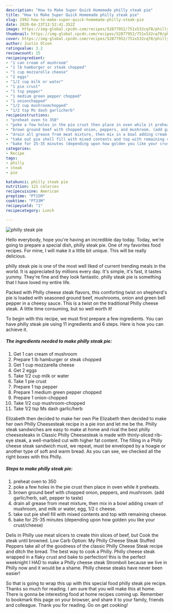```yaml
---
description: "How to Make Super Quick Homemade philly steak pie"
title: "How to Make Super Quick Homemade philly steak pie"
slug: 2992-how-to-make-super-quick-homemade-philly-steak-pie
date: 2020-04-23T13:52:41.352Z
image: https://img-global.cpcdn.com/recipes/52877952/751x532cq70/philly-steak-pie-recipe-main-photo.jpg
thumbnail: https://img-global.cpcdn.com/recipes/52877952/751x532cq70/philly-steak-pie-recipe-main-photo.jpg
cover: https://img-global.cpcdn.com/recipes/52877952/751x532cq70/philly-steak-pie-recipe-main-photo.jpg
author: Justin Olson
ratingvalue: 3.2
reviewcount: 15
recipeingredient:
- "1 can cream of mushroom"
- "1 lb hamburger or steak chopped"
- "1 cup mozzarella cheese"
- "2 eggs"
- "1/2 cup milk or water"
- "1 pie crust"
- "1 tsp pepper"
- "1 medium green pepper chopped"
- "1 onionchopped"
- "1/2 cup mushroomchopped"
- "1/2 tsp Ms dash garlicherb"
recipeinstructions:
- "preheat oven to 350"
- "poke a few holes in the pie crust then place in oven while it preheats."
- "brown ground beef with chopped onion, peppers, and mushroom. (add garlic/herb, salt, pepper to taste)"
- "drain all grease from meat mixture, then mix in a bowl adding cream of mushroom, and milk or water, egg, 1/2 c cheese."
- "take out pie shell fill with mixed contents and top with remaining cheese."
- "bake for 25-35 minutes (depending upon how golden you like your crust/cheese)"
categories:
- Recipe
tags:
- philly
- steak
- pie

katakunci: philly steak pie 
nutrition: 121 calories
recipecuisine: American
preptime: "PT15M"
cooktime: "PT33M"
recipeyield: "1"
recipecategory: Lunch

---
```



![philly steak pie](https://img-global.cpcdn.com/recipes/52877952/751x532cq70/philly-steak-pie-recipe-main-photo.jpg)

Hello everybody, hope you're having an incredible day today. Today, we're going to prepare a special dish, philly steak pie. One of my favorites food recipes. For mine, I will make it a little bit unique. This will be really delicious.

philly steak pie is one of the most well liked of current trending meals in the world. It is appreciated by millions every day. It's simple, it's fast, it tastes yummy. They're fine and they look fantastic. philly steak pie is something that I have loved my entire life.

Packed with Philly cheese steak flavors, this comforting twist on shepherd&#39;s pie is loaded with seasoned ground beef, mushrooms, onion and green bell pepper in a cheesy sauce. This is a twist on the traditional Philly cheese steak. A little time consuming, but so well worth it!


To begin with this recipe, we must first prepare a few ingredients. You can have philly steak pie using 11 ingredients and 6 steps. Here is how you can achieve it.

<!--inarticleads1-->

##### The ingredients needed to make philly steak pie:

1. Get 1 can cream of mushroom
1. Prepare 1 lb hamburger or steak chopped
1. Get 1 cup mozzarella cheese
1. Get 2 eggs
1. Take 1/2 cup milk or water
1. Take 1 pie crust
1. Prepare 1 tsp pepper
1. Prepare 1 medium green pepper chopped
1. Prepare 1 onion-chopped
1. Take 1/2 cup mushroom-chopped
1. Take 1/2 tsp Ms dash garlic/herb


Elizabeth then decided to make her own Pie Elizabeth then decided to make her own Philly Cheesesteak recipe in a pie iron and let me be the. Philly steak sandwiches are easy to make at home and rival the best philly cheesesteaks in Classic Philly Cheesesteak is made with thinly-sliced rib-eye steak, a well-marbled cut with higher fat content. The filling in a Philly cheese steak sandwich must, we repeat, must be enveloped by a hoagie or another type of soft and warm bread. As you can see, we checked all the right boxes with this Philly. 

<!--inarticleads2-->

##### Steps to make philly steak pie:

1. preheat oven to 350
1. poke a few holes in the pie crust then place in oven while it preheats.
1. brown ground beef with chopped onion, peppers, and mushroom. (add garlic/herb, salt, pepper to taste)
1. drain all grease from meat mixture, then mix in a bowl adding cream of mushroom, and milk or water, egg, 1/2 c cheese.
1. take out pie shell fill with mixed contents and top with remaining cheese.
1. bake for 25-35 minutes (depending upon how golden you like your crust/cheese)


Delis in Philly use meat slicers to create thin slices of beef, but Cook the steak until browned. Low Carb Option: My Philly Cheese Steak Stuffed Peppers take all of the goodness of the classic Philly Cheese Steak recipe and ditch the bread. The best way to cook a Philly. Philly cheese steak wrapped in a flaky crust and bake to perfection! this is the perfect weeknight I HAD to make a Philly cheese steak Stromboli because we live in Philly now and it would be a shame. Philly cheese steaks have never been easier! 

So that is going to wrap this up with this special food philly steak pie recipe. Thanks so much for reading. I am sure that you will make this at home. There is gonna be interesting food at home recipes coming up. Remember to bookmark this page on your browser, and share it to your family, friends and colleague. Thank you for reading. Go on get cooking!
